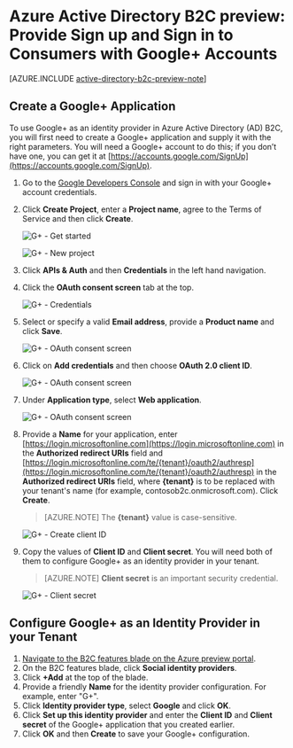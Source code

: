 <properties
	pageTitle="Azure Active Directory B2C preview: Google+ configuration | Microsoft Azure"
	description="Provide sign up and sign in to consumers with Google+ accounts in your applications secured by Azure Active Directory B2C"
	services="active-directory-b2c"
	documentationCenter=""
	authors="swkrish"
	manager="msmbaldwin"
	editor="curtand"/>

<tags
	ms.service="active-directory-b2c"
	ms.workload="identity"
	ms.tgt_pltfrm="na"
	ms.devlang="na"
	ms.topic="article"
	ms.date="09/28/2015"
	ms.author="swkrish"/>

# Azure Active Directory B2C preview: Provide Sign up and Sign in to Consumers with Google+ Accounts

[AZURE.INCLUDE [active-directory-b2c-preview-note](../../includes/active-directory-b2c-preview-note.md)]

## Create a Google+ Application

To use Google+ as an identity provider in Azure Active Directory (AD) B2C, you will first need to create a Google+ application and supply it with the right parameters. You will need a Google+ account to do this; if you don’t have one, you can get it at [https://accounts.google.com/SignUp](https://accounts.google.com/SignUp).

1. Go to the [Google Developers Console](https://console.developers.google.com/) and sign in with your Google+ account credentials.
2. Click **Create Project**, enter a **Project name**, agree to the Terms of Service and then click **Create**.

    ![G+ - Get started](./media/active-directory-b2c-setup-goog-app/google-get-started.png)

    ![G+ - New project](./media/active-directory-b2c-setup-goog-app/google-new-project.png)

3. Click **APIs & Auth** and then **Credentials** in the left hand navigation.
4. Click the **OAuth consent screen** tab at the top.

    ![G+ - Credentials](./media/active-directory-b2c-setup-goog-app/google-add-cred.png)

5. Select or specify a valid **Email address**, provide a **Product name** and click **Save**.

    ![G+ - OAuth consent screen](./media/active-directory-b2c-setup-goog-app/google-consent-screen.png)

6. Click on **Add credentials** and then choose **OAuth 2.0 client ID**.

    ![G+ - OAuth consent screen](./media/active-directory-b2c-setup-goog-app/google-add-oauth2-client-id.png)

7. Under **Application type**, select **Web application**.

    ![G+ - OAuth consent screen](./media/active-directory-b2c-setup-goog-app/google-web-app.png)

8. Provide a **Name** for your application, enter [https://login.microsoftonline.com](https://login.microsoftonline.com) in the **Authorized redirect URIs** field and [https://login.microsoftonline.com/te/{tenant}/oauth2/authresp](https://login.microsoftonline.com/te/{tenant}/oauth2/authresp) in the **Authorized redirect URIs** field, where **{tenant}** is to be replaced with your tenant's name (for example, contosob2c.onmicrosoft.com). Click **Create**.

    > [AZURE.NOTE]
    The **{tenant}** value is case-sensitive.

    ![G+ - Create client ID](./media/active-directory-b2c-setup-goog-app/google-create-client-id.png)

9. Copy the values of **Client ID** and **Client secret**. You will need both of them to configure Google+ as an identity provider in your tenant.

    > [AZURE.NOTE]
    **Client secret** is an important security credential.

    ![G+ - Client secret](./media/active-directory-b2c-setup-goog-app/google-client-secret.png)

## Configure Google+ as an Identity Provider in your Tenant

1. [Navigate to the B2C features blade on the Azure preview portal](active-directory-b2c-app-registration.md#navigate-to-the-b2c-features-blade).
2. On the B2C features blade, click **Social identity providers**.
3. Click **+Add** at the top of the blade.
4. Provide a friendly **Name** for the identity provider configuration. For example, enter "G+".
5. Click **Identity provider type**, select **Google** and click **OK**.
6. Click **Set up this identity provider** and enter the **Client ID** and **Client secret** of the Google+ application that you created earlier.
7. Click **OK** and then **Create** to save your Google+ configuration.
